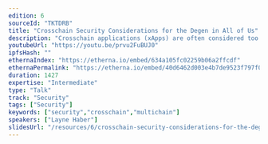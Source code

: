 ```yaml
---
edition: 6
sourceId: "TKTDRB"
title: "Crosschain Security Considerations for the Degen in All of Us"
description: "Crosschain applications (xApps) are often considered too risky, but this viewpoint is divorced from reality. People **will** use these applications and it is our responsibility to understand the security implications. xApp developers must be able to reason about concurrency and asynchrony across two different networks, as well as understand the trust assumptions introduced by the data transport layer. By understanding this, we can allow users to engage in risky behavior in the safest way."
youtubeUrl: "https://youtu.be/prvu2FuBUJ0"
ipfsHash: ""
ethernaIndex: "https://etherna.io/embed/634a105fc02259b06a2ffcdf"
ethernaPermalink: "https://etherna.io/embed/40d6462d003e4b7de9523f797f0d30193023d3935a2fcc6dc1b20cf0f43c4abe"
duration: 1427
expertise: "Intermediate"
type: "Talk"
track: "Security"
tags: ["Security"]
keywords: ["security","crosschain","multichain"]
speakers: ["Layne Haber"]
slidesUrl: "/resources/6/crosschain-security-considerations-for-the-degen-in-all-of-us.pdf"
---
```

